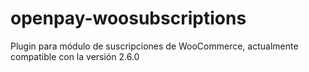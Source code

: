 # openpay-woosubscriptions
Plugin para módulo de suscripciones de WooCommerce, actualmente compatible con la versión 2.6.0

